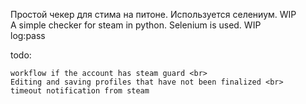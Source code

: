 Простой чекер для стима на питоне. Используется селениум. WIP <br>
A simple checker for steam in python. Selenium is used. WIP <br>
log:pass

todo: <br>
```
workflow if the account has steam guard <br>
Editing and saving profiles that have not been finalized <br>
timeout notification from steam


